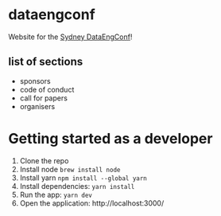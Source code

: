 # dataengconf

Website for the [Sydney DataEngConf](https://dataengconf.com.au/)!

## list of sections

- sponsors
- code of conduct
- call for papers
- organisers


# Getting started as a developer

1. Clone the repo
1. Install node `brew install node` 
1. Install yarn `npm install --global yarn`
1. Install dependencies: `yarn install`
1. Run the app: `yarn dev`
1. Open the application: http://localhost:3000/
